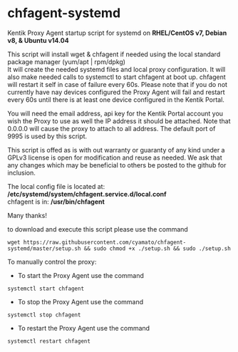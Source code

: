 # chfagent-systemd
Kentik Proxy Agent startup script for systemd on **RHEL/CentOS v7, Debian v8, & Ubuntu v14.04**

This script will install wget & chfagent if needed using the local standard package manager (yum/apt | rpm/dpkg)  
It will create the needed systemd files and local proxy configuration.  It will also make needed calls to systemctl to start chfagent at boot up.  chfagent will restart it self in case of failure every 60s.  Please note that if you do not currently have nay devices configured the Proxy Agent will fail and restart every 60s until there is at least one device configured in the Kentik Portal.  

You will need the email address, api key for the Kentik Portal account you wish the Proxy to use as well the IP address it should be attached.  Note that 0.0.0.0 will cause the proxy to attach to all address.  The default port of 9995 is used by this script.

This script is offed as is with out warranty or guaranty of any kind under a GPLv3 license is open for modification and reuse as needed.  We ask that any changes which may be beneficial to others be posted to the github for inclusion.  

The local config file is located at: **/etc/systemd/system/chfagent.service.d/local.conf**  
chfagent is in: **/usr/bin/chfagent**  

Many thanks!

to download and execute this script please use the command 
~~~~
wget https://raw.githubusercontent.com/cyamato/chfagent-systemd/master/setup.sh && sudo chmod +x ./setup.sh && sudo ./setup.sh
~~~~

To manually control the proxy:  
* To start the Proxy Agent use the command 
~~~~
systemctl start chfagent
~~~~  
* To stop the Proxy Agent use the command 
~~~~
systemctl stop chfagent
~~~~  
* To restart the Proxy Agent use the command 
~~~~
systemctl restart chfagent
~~~~